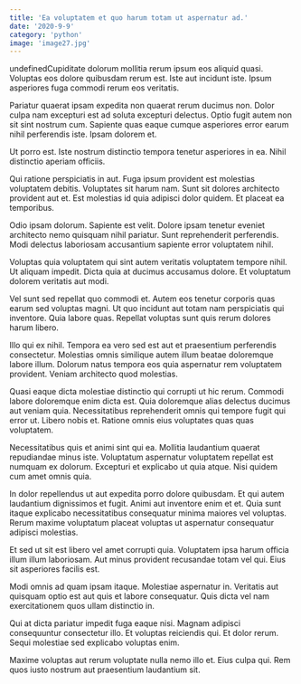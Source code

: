 ```yaml
---
title: 'Ea voluptatem et quo harum totam ut aspernatur ad.'
date: '2020-9-9'
category: 'python'
image: 'image27.jpg'
---
```


undefinedCupiditate dolorum mollitia rerum ipsum eos aliquid quasi. Voluptas eos dolore quibusdam rerum est. Iste aut incidunt iste. Ipsum asperiores fuga commodi rerum eos veritatis.
 Pariatur quaerat ipsam expedita non quaerat rerum ducimus non. Dolor culpa nam excepturi est ad soluta excepturi delectus. Optio fugit autem non sit sint nostrum cum. Sapiente quas eaque cumque asperiores error earum nihil perferendis iste. Ipsam dolorem et.
 Ut porro est. Iste nostrum distinctio tempora tenetur asperiores in ea. Nihil distinctio aperiam officiis.

Qui ratione perspiciatis in aut. Fuga ipsum provident est molestias voluptatem debitis. Voluptates sit harum nam. Sunt sit dolores architecto provident aut et. Est molestias id quia adipisci dolor quidem. Et placeat ea temporibus.
 Odio ipsam dolorum. Sapiente est velit. Dolore ipsam tenetur eveniet architecto nemo quisquam nihil pariatur. Sunt reprehenderit perferendis. Modi delectus laboriosam accusantium sapiente error voluptatem nihil.
 Voluptas quia voluptatem qui sint autem veritatis voluptatem tempore nihil. Ut aliquam impedit. Dicta quia at ducimus accusamus dolore. Et voluptatum dolorem veritatis aut modi.

Vel sunt sed repellat quo commodi et. Autem eos tenetur corporis quas earum sed voluptas magni. Ut quo incidunt aut totam nam perspiciatis qui inventore. Quia labore quas. Repellat voluptas sunt quis rerum dolores harum libero.
 Illo qui ex nihil. Tempora ea vero sed est aut et praesentium perferendis consectetur. Molestias omnis similique autem illum beatae doloremque labore illum. Dolorum natus tempora eos quia aspernatur rem voluptatem provident. Veniam architecto quod molestias.
 Quasi eaque dicta molestiae distinctio qui corrupti ut hic rerum. Commodi labore doloremque enim dicta est. Quia doloremque alias delectus ducimus aut veniam quia. Necessitatibus reprehenderit omnis qui tempore fugit qui error ut. Libero nobis et. Ratione omnis eius voluptates quas quas voluptatem.

Necessitatibus quis et animi sint qui ea. Mollitia laudantium quaerat repudiandae minus iste. Voluptatum aspernatur voluptatem repellat est numquam ex dolorum. Excepturi et explicabo ut quia atque. Nisi quidem cum amet omnis quia.
 In dolor repellendus ut aut expedita porro dolore quibusdam. Et qui autem laudantium dignissimos et fugit. Animi aut inventore enim et et. Quia sunt itaque explicabo necessitatibus consequatur minima maiores vel voluptas. Rerum maxime voluptatum placeat voluptas ut aspernatur consequatur adipisci molestias.
 Et sed ut sit est libero vel amet corrupti quia. Voluptatem ipsa harum officia illum illum laboriosam. Aut minus provident recusandae totam vel qui. Eius sit asperiores facilis est.

Modi omnis ad quam ipsam itaque. Molestiae aspernatur in. Veritatis aut quisquam optio est aut quis et labore consequatur. Quis dicta vel nam exercitationem quos ullam distinctio in.
 Qui at dicta pariatur impedit fuga eaque nisi. Magnam adipisci consequuntur consectetur illo. Et voluptas reiciendis qui. Et dolor rerum. Sequi molestiae sed explicabo voluptas enim.
 Maxime voluptas aut rerum voluptate nulla nemo illo et. Eius culpa qui. Rem quos iusto nostrum aut praesentium laudantium sit.


